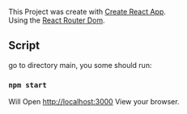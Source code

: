 This Project was create with [Create React App](https://github.com/facebook/create-react-app).<br>
Using the [React Router Dom](https://github.com/ReactTraining/react-router/tree/master/packages/react-router-dom).

## Script

go to directory main, you some should run:

### `npm start`

Will Open [http://localhost:3000](http://localhost:3000) View your browser.
